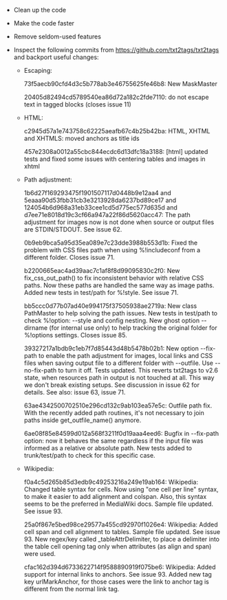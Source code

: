 * Clean up the code
* Make the code faster
* Remove seldom-used features
* Inspect the following commits from https://github.com/txt2tags/txt2tags and backport useful changes:

  * Escaping:

    73f5aecb90cfd4d3c5b778ab3e46755625fe46b8: New MaskMaster

    20405d82494cd5789540ea86d72a182c2fde7110: do not escape text in tagged blocks (closes issue 11)

  * HTML:

    c2945d57a1e743758c62225aeafb67c4b25b42ba: HTML, XHTML and XHTMLS: moved anchors as title ids

    457e2308a0012a55cbc844ecdc6d13dfc18a3188: [html] updated tests and fixed some issues with centering tables and images in xhtml

  * Path adjustment:

    1b6d27f169293475f1901507117d0448b9e12aa4 and
    5eaaa90d53fbb31cb3e3213928da6237bd89ce17 and
    124054b6d968a31eb33cee1cd5d775ec577d635d and
    d7ee71e8018d19c3cf66a947a22f86d5620acc47:
        The path adjustment for images now is not done when source or output files are STDIN/STDOUT. See issue 62.

    0b9eb9bca5a95d35ea089e7c23dde3988b553d1b: Fixed the problem with CSS files path when using %!includeconf from a different folder. Closes issue 71.

    b2200665eac4ad39aac7c1af8f8d99095830c2f0: New fix_css_out_path() to fix inconsistent behavior with relative CSS paths. Now these paths are handled the same way as image paths. Added new tests in test/path for %!style. See issue 71.

    bb5ccc0d77b07ad40e994175f37505938ae2719a: New class PathMaster to help solving the path issues.
        New tests in test/path to check %!option: --style and config nesting.
        New ghost option --dirname (for internal use only) to help tracking the original folder for %!options settings.
        Closes issue 85.

    39327217a1bdb9c1eb7f7d85443d48b5478b02b1:  New option --fix-path to enable the path adjustment for images, local links and CSS files when saving output file to a different folder with --outfile. Use --no-fix-path to turn it off. Tests updated.
        This reverts txt2tags to v2.6 state, when resources path in output is not touched at all. This way we don't break existing setups. See discussion in issue 62 for details. See also: issue 63, issue 71.

    63ae4342500702510e296cd132c9ab103ea57e5c: Outfile path fix. With the recently added path routines, it's not necessary to join paths inside get_outfile_name() anymore.

    6ae08f85e84599d012a568f3211f0d19aaa4eed6: Bugfix in --fix-path option: now it behaves the same regardless if the input file was informed as a relative or absolute path. New tests added to trunk/test/path to check for this specific case.


  * Wikipedia:

    f0a4c5d265b85d3edb9c49253216a249e19ab164:
        Wikipedia: Changed table syntax for cells. Now using "one cell per line" syntax, to make it easier to add alignment and colspan. Also, this syntax seems to be the preferred in MediaWiki docs. Sample file updated. See issue 93.

    25a0f867e5bed98ce29577a455cd92970f1026e4:
        Wikipedia: Added cell span and cell alignment to tables. Sample file updated. See issue 93.
        New regex/key called _tableAttrDelimiter, to place a delimiter into the table cell opening tag only when attributes (as align and span) were used.

    cfac162d394d6733622714f9588890919f075be6:
        Wikipedia: Added support for internal links to anchors. See issue 93.
        Added new tag key urlMarkAnchor, for those cases were the link to anchor tag is different from the normal link tag.
